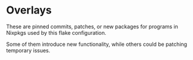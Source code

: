 # Overlays

These are pinned commits, patches, or new packages for programs in Nixpkgs used
by this flake configuration.

Some of them introduce new functionality, while others could be patching
temporary issues.